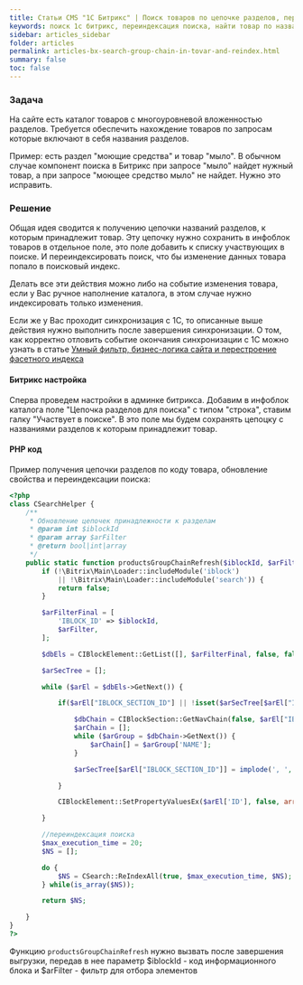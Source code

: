```yaml
---
title: Статьи CMS "1С Битрикс" | Поиск товаров по цепочке разделов, переиндексация поиска
keywords: поиск 1с битрикс, переиндексация поиска, найти товар по названию раздела
sidebar: articles_sidebar
folder: articles
permalink: articles-bx-search-group-chain-in-tovar-and-reindex.html
summary: false
toc: false
---
```


### Задача

На сайте есть каталог товаров с многоуровневой вложенностью разделов. Требуется обеспечить нахождение товаров по запросам которые включают в себя названия разделов.

Пример: есть раздел "моющие средства" и товар "мыло". В обычном случае компонент поиска в Битрикс при запросе "мыло" найдет нужный товар, а при запросе "моющее средство мыло" не найдет. Нужно это исправить.

### Решение

Общая идея сводится к получению цепочки названий разделов, к которым принадлежит товар. Эту цепочку нужно сохранить в инфоблок товаров в отдельное поле, это поле добавить к списку участвующих в поиске. И переиндексировать поиск, что бы изменение данных товара попало в поисковый индекс.

Делать все эти действия можно либо на событие изменения товара, если у Вас ручное наполнение каталога, в этом случае нужно индексировать только изменения.

Если же у Вас проходит синхронизация с 1С, то описанные выше действия нужно выполнить после завершения синхронизации. О том, как корректно отловить событие окончания синхронизации с 1С можно узнать в статье [Умный фильтр, бизнес-логика сайта и перестроение фасетного индекса](/my_notepad/articles_bx-smart-filter-faset.html#установка-выполнения-деактивации-и-переиндексации-на-событие-завершения-обмена-с-1с)

#### Битрикс настройка

Сперва проведем настройки в админке битрикса. Добавим в инфоблок каталога поле "Цепочка разделов для поиска" с типом "строка", ставим галку "Участвует в поиске". В это поле мы будем сохранять цепоцку с названиями разделов к которым принадлежит товар.

#### PHP код 

Пример получения цепочки разделов по коду товара, обновление свойства и переиндексации поиска:

```php
<?php
class CSearchHelper {
    /**
     * Обновление цепочек принадлежности к разделам
     * @param int $iblockId
     * @param array $arFilter
     * @return bool|int|array
     */
    public static function productsGroupChainRefresh($iblockId, $arFilter) {
        if (!\Bitrix\Main\Loader::includeModule('iblock')
            || !\Bitrix\Main\Loader::includeModule('search')) {
            return false;
        }

        $arFilterFinal = [
            'IBLOCK_ID' => $iblockId,
            $arFilter,
        ];

        $dbEls = CIBlockElement::GetList([], $arFilterFinal, false, false, ['ID', 'NAME', 'IBLOCK_SECTION_ID']);

        $arSecTree = [];

        while ($arEl = $dbEls->GetNext()) {

            if($arEl["IBLOCK_SECTION_ID"] || !isset($arSecTree[$arEl["IBLOCK_SECTION_ID"]])) {

                $dbChain = CIBlockSection::GetNavChain(false, $arEl["IBLOCK_SECTION_ID"]);
                $arChain = [];
                while ($arGroup = $dbChain->GetNext()) {
                    $arChain[] = $arGroup['NAME'];
                }

                $arSecTree[$arEl["IBLOCK_SECTION_ID"]] = implode(', ', $arChain);

            }

            CIBlockElement::SetPropertyValuesEx($arEl['ID'], false, array('GROUP_CHAIN' => $arSecTree[$arEl["IBLOCK_SECTION_ID"]]));

        }

        //переиндексация поиска
        $max_execution_time = 20;
        $NS = [];

        do {
            $NS = CSearch::ReIndexAll(true, $max_execution_time, $NS);
        } while(is_array($NS));

        return $NS;

    }
}
?>
```

Функцию ```productsGroupChainRefresh``` нужно вызвать после завершения выгрузки, передав в нее параметр $iblockId - код информационного блока и $arFilter - фильтр для отбора элементов
